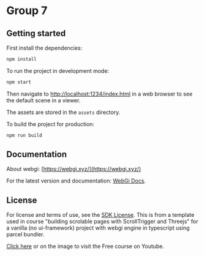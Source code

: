 # Group 7 

## Getting started
First install the dependencies:
```bash
npm install
```

To run the project in development mode:
```bash
npm start
```
Then navigate to [http://localhost:1234/index.html](http://localhost:1234/index.html) in a web browser to see the default scene in a viewer.

The assets are stored in the `assets` directory.

To build the project for production:
```bash
npm run build
```

## Documentation

About webgi: [https://webgi.xyz/](https://webgi.xyz/)

For the latest version and documentation: [WebGi Docs](https://webgi.xyz/docs/).

## License 
For license and terms of use, see the [SDK License](https://webgi.xyz/docs/license).
This is from a template used in course "building scrolable pages with ScrollTrigger and Threejs" for a vanilla (no ui-framework) project with webgi engine in typescript using parcel bundler.

[Click here](https://www.youtube.com/watch?v=mpTZbJPYZas) or on the image to visit the Free course on Youtube.
